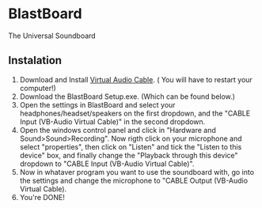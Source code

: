 # BlastBoard
The Universal Soundboard

## Instalation
1. Download and Install [Virtual Audio Cable](http://www.vb-audio.com/Cable/index.htm). ( You will have to restart your computer!)
1. Download the BlastBoard Setup.exe. (Which can be found below.)
1. Open the settings in BlastBoard and select your headphones/headset/speakers on the first dropdown, and the "CABLE Input (VB-Audio Virtual Cable)" in the second dropdown.
1. Open the windows control panel and click in "Hardware and Sound>Sound>Recording". Now rigth click on your microphone and select "properties", then click on "Listen" and tick the "Listen to this device" box, and finally change the "Playback through this device" dropdown to "CABLE Input (VB-Audio Virtual Cable)".
1. Now in whataver program you want to use the soundboard with, go into the settings and change the microphone  to "CABLE Output (VB-Audio Virtual Cable).
1. You're DONE!